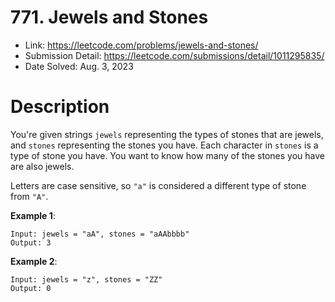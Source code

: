# 771. Jewels and Stones

- Link: https://leetcode.com/problems/jewels-and-stones/
- Submission Detail: https://leetcode.com/submissions/detail/1011295835/
- Date Solved: Aug. 3, 2023

# Description

You're given strings `jewels` representing the types of stones that are jewels, and `stones` representing the stones you have. Each character in `stones` is a type of stone you have. You want to know how many of the stones you have are also jewels.

Letters are case sensitive, so `"a"` is considered a different type of stone from `"A"`.

**Example 1**:

```
Input: jewels = "aA", stones = "aAAbbbb"
Output: 3
```

**Example 2**:

```
Input: jewels = "z", stones = "ZZ"
Output: 0
```
